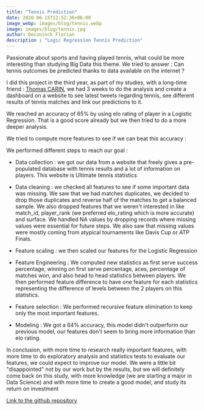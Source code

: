 ```yaml
---
title: "Tennis Prediction"
date: 2020-06-15T12:52:36+06:00
image_webp: images/blog/tennis.webp
image: images/blog/tennis.jpg
author: Deconinck Florian
description : "Logic Regression Tennis Prediction"
---
```


Passionate about sports and having played tennis, what could be more interesting than studying Big Data this theme. We tried to answer : Can tennis outcomes be predicted thanks to data available on the internet ?


I did this project in the third year, as part of my studies, with a long-time friend : [Thomas CARIN](https://github.com/Thrynk), we had 3 weeks to do the analysis and create a dashboard on a website to see latest tweets regarding tennis, see different results of tennis matches and link our predictions to it.

We reached an accuracy of 65% by using elo rating of player in a Logistic Regression. That is a good score already but we then tried to do a more deeper analysis.

We tried to compute more features to see if we can beat this accuracy :

We performed different steps to reach our goal :

- Data collection : we got our data from a website that freely gives a pre-populated database with tennis results and a lot of information on players. This website is Ultimate tennis statistics

- Data cleaning : we checked all features to see if some important data was missing. We saw that we had matches duplicates, we decided to drop those duplicates and reverse half of the matches to get a balanced sample. We also dropped features that we weren't interested in like match_id, player_rank (we preferred elo_rating which is more accurate) and surface. We handled NA values by dropping records where missing values were essential for future steps. We also saw that missing values were mostly coming from atypical tournaments like Davis Cup or ATP Finals.

- Feature scaling : we then scaled our features for the Logistic Regression

- Feature Engineering : We computed new statistics as first serve success percentage, winning on first serve percentage, aces, percentage of matches won, and also head to head statistics between players. We then performed feature difference to have one feature for each statistics representing the difference of levels between the 2 players on this statistics.

- Feature selection : We performed recursive feature elimination to keep only the most important features.

- Modeling : We got a 64% accuracy, this model didn't outperform our previous model, our features don't seem to bring more information than elo rating.

In conclusion, with more time to research really important features, with more time to do exploratory analysis and statistics tests to evaluate our features, we could expect to improve our model. We were a little bit "disappointed" not by our work but by the results, but we will definitely come back on this study, with more knowledge (we are starting a major in Data Science) and with more time to create a good model, and study its return on investment

[Link to the github repository](https://github.com/Thrynk/Tennis-prediction)
